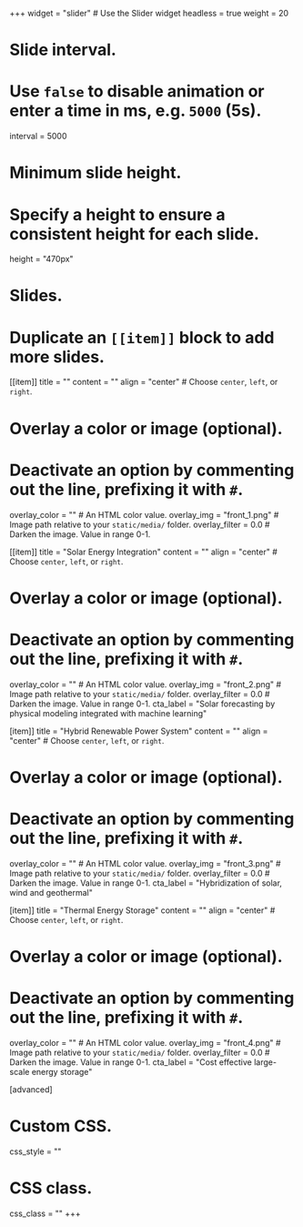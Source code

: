 +++
widget = "slider"  # Use the Slider widget
headless = true 
weight = 20

# Slide interval.
# Use `false` to disable animation or enter a time in ms, e.g. `5000` (5s).
interval = 5000

# Minimum slide height.
# Specify a height to ensure a consistent height for each slide.
height = "470px"

# Slides.
# Duplicate an `[[item]]` block to add more slides.
[[item]]
  title = ""
  content = ""
  align = "center"  # Choose `center`, `left`, or `right`.
  # Overlay a color or image (optional).
  #   Deactivate an option by commenting out the line, prefixing it with `#`.
  overlay_color = ""  # An HTML color value.
  overlay_img = "front_1.png"  # Image path relative to your `static/media/` folder.
  overlay_filter = 0.0  # Darken the image. Value in range 0-1.

[[item]]
  title = "Solar Energy Integration"
  content = ""
  align = "center"  # Choose `center`, `left`, or `right`.
  # Overlay a color or image (optional).
  #   Deactivate an option by commenting out the line, prefixing it with `#`.
  overlay_color = ""  # An HTML color value.
  overlay_img = "front_2.png"  # Image path relative to your `static/media/` folder.
  overlay_filter = 0.0  # Darken the image. Value in range 0-1.
  cta_label = "Solar forecasting by physical modeling integrated with machine learning"

[item]]
  title = "Hybrid Renewable Power System"
  content = ""
  align = "center"  # Choose `center`, `left`, or `right`.
  # Overlay a color or image (optional).
  #   Deactivate an option by commenting out the line, prefixing it with `#`.
  overlay_color = ""  # An HTML color value.
  overlay_img = "front_3.png"  # Image path relative to your `static/media/` folder.
  overlay_filter = 0.0  # Darken the image. Value in range 0-1.
  cta_label = "Hybridization of solar, wind and geothermal" 

[item]]
  title = "Thermal Energy Storage"
  content = ""
  align = "center"  # Choose `center`, `left`, or `right`.
  # Overlay a color or image (optional).
  #   Deactivate an option by commenting out the line, prefixing it with `#`.
  overlay_color = ""  # An HTML color value.
  overlay_img = "front_4.png"  # Image path relative to your `static/media/` folder.
  overlay_filter = 0.0  # Darken the image. Value in range 0-1.
  cta_label = "Cost effective large-scale energy storage" 


[advanced]
 # Custom CSS. 
 css_style = ""
 
 # CSS class.
 css_class = ""
+++